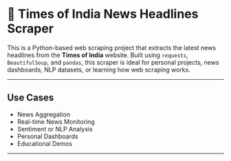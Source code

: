 # 📰 Times of India News Headlines Scraper

This is a Python-based web scraping project that extracts the latest news headlines from the **Times of India** website. Built using `requests`, `BeautifulSoup`, and `pandas`, this scraper is ideal for personal projects, news dashboards, NLP datasets, or learning how web scraping works.

---
## Use Cases

- News Aggregation
- Real-time News Monitoring
- Sentiment or NLP Analysis
- Personal Dashboards
- Educational Demos

---

